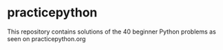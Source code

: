 # practicepython
This repository contains solutions of the 40 beginner Python problems as seen on practicepython.org 
